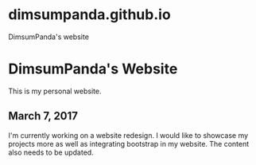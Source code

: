 # dimsumpanda.github.io
DimsumPanda's website

# DimsumPanda's Website #

This is my personal website.

## March 7, 2017 ##
I'm currently working on a website redesign. I would like to showcase my projects more as well as integrating bootstrap in my website.
The content also needs to be updated.
